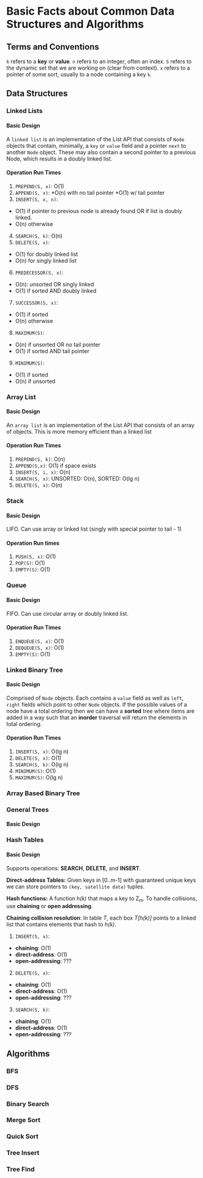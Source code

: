 Basic Facts about Common Data Structures and Algorithms
=======================================================
## Terms and Conventions
`k` refers to a __key__ or __value__. `n` refers to an integer, often an index. `S` refers to the 
dynamic set that we are working on (clear from context). `x` refers to a pointer of some sort, usually to
a node containing a key `k`.

## Data Structures

### Linked Lists
#### Basic Design
A `linked list` is an implementation of the List API that consists of `Node`
objects that contain, minimally, a `key` or `value` field and a pointer `next` to
another `Node` object. These may also contain a second pointer to a previous Node,
which results in a doubly linked list.
#### Operation Run Times
1. `PREPEND(S, x)`: O(1)
2. `APPEND(S, x)`: 
  *O(n) with no tail pointer
  *O(1) w/ tail pointer
3. `INSERT(S, x, n)`: 
  * O(1) if pointer to previous node is already found OR if list is doubly linked. 
  * O(n) otherwise
4. `SEARCH(S, k)`: O(n)
5. `DELETE(S, x)`: 
  * O(1) for doubly linked list 
  * O(n) for singly linked list
6. `PREDECESSOR(S, x)`: 
  * O(n): unsorted OR singly linked
  * O(1) if sorted AND doubly linked
7. `SUCCESSOR(S, x)`: 
  * O(1) if sorted
  * O(n) otherwise
8. `MAXIMUM(S)`: 
  * O(n) if unsorted OR no tail pointer
  * O(1) if sorted AND tail pointer
9. `MINIMUM(S)`:
  * O(1) if sorted
  * O(n) if unsorted


### Array List
#### Basic Design
An `array list` is an implementation of the List API that consists of an array of objects. 
This is more memory efficient than a linked list
#### Operation Run Times
1. `PREPEND(S, k)`: O(n)
2. `APPEND(S,x)`:  O(1) if space exists
3. `INSERT(S, i, x)`: O(n)
4. `SEARCH(S, x)`:    UNSORTED: O(n), SORTED: O(lg n)
5. `DELETE(S, x)`:    O(n)

### Stack

#### Basic Design
LIFO. Can use array or linked list (singly with special pointer to tail - 1)

#### Operation Run times
1. `PUSH(S, x)`: O(1)
2. `POP(S)`:     O(1)
3. `EMPTY(S)`: O(1)

### Queue
#### Basic Design
FIFO. Can use circular array or doubly linked list.

#### Operation Run Times
1. `ENQUEUE(S, x)`: O(1)
2. `DEQUEUE(S, x)`: O(1)
3. `EMPTY(S)`: O(1)

### Linked Binary Tree
#### Basic Design
Comprised of `Node` objects. Each contains a `value` field as well as `left`, `right` fields 
which point to other `Node` objects. If the possible values of a node have a total ordering then
we can have a __sorted__ tree where items are added in a way such that an __inorder__ traversal will
return the elements in total ordering.

#### Operation Run Times
1. `INSERT(S, x)`: O(lg n)
2. `DELETE(S, x)`: O(1)
3. `SEARCH(S, k)`: O(lg n)
4. `MINIMUM(S)`: O(1)
5. `MAXIMUM(S)`: O(lg n)

### Array Based Binary Tree
### General Trees
#### Basic Design


### Hash Tables
#### Basic Design
Supports operations: __SEARCH__, __DELETE__, and __INSERT__.

__Direct-address Tables:__ Given keys in [0..m-1] with guaranteed unique keys we can store
pointers to `(key, satellite data)` tuples.

__Hash functions:__ A function *h(k)* that maps a key to Z<sub>m</sub>. To handle collisions,
use __chaining__ or __open addressing__.

__Chaining collision resolution__: In table _T_, each box _T[h(k)]_ points to a linked list that contains elements
that hash to _h(k)_. 

1. `INSERT(S, x)`: 
 * __chaining__: O(1)
 * __direct-address__: O(1)
 * __open-addressing__: ??? 
2. `DELETE(S, x)`:
 * __chaining__: O(1)
 * __direct-address__: O(1)
 * __open-addressing__: ???
3. `SEARCH(S, k)`:
 * __chaining__: O(1)
 * __direct-address__: O(1)
 * __open-addressing__: ???

## Algorithms

### BFS

### DFS

### Binary Search

### Merge Sort

### Quick Sort

### Tree Insert

### Tree Find
